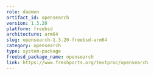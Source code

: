 ```yaml
---
role: daemon
artifact_id: opensearch
version: 1.3.20
platform: freebsd
architecture: arm64
slug: opensearch-1.3.20-freebsd-arm64
category: opensearch
type: system-package
freebsd_package_name: opensearch
link: https://www.freshports.org/textproc/opensearch
---
```

